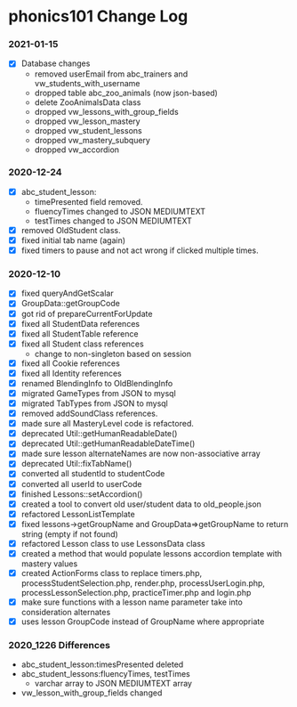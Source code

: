 # phonics101 Change Log
### 2021-01-15
*[x] Database changes
    - removed userEmail from abc_trainers and vw_students_with_username
    - dropped table abc_zoo_animals (now json-based)
    - delete ZooAnimalsData class
    - dropped vw_lessons_with_group_fields
    - dropped vw_lesson_mastery
    - dropped vw_student_lessons
    - dropped vw_mastery_subquery
    - dropped vw_accordion
### 2020-12-24
*[x] abc_student_lesson: 
    * timePresented field removed.
    * fluencyTimes changed to JSON MEDIUMTEXT
    * testTimes changed to JSON MEDIUMTEXT
*[x] removed OldStudent class.
*[x] fixed initial tab name (again)
*[x] fixed timers to pause and not act wrong if clicked multiple times.

### 2020-12-10
*[x] fixed queryAndGetScalar
*[x] GroupData::getGroupCode 
*[x] got rid of prepareCurrentForUpdate
*[x] fixed all StudentData references
*[x] fixed all StudentTable reference 
*[x] fixed all Student class references
  * change to non-singleton based on session
*[x] fixed all Cookie references
*[x] fixed all Identity references
*[x] renamed BlendingInfo to OldBlendingInfo
*[x] migrated GameTypes from JSON to mysql
*[x] migrated TabTypes from JSON to mysql
*[x] removed addSoundClass references.
*[x] made sure all MasteryLevel code is refactored.
*[x] deprecated Util::getHumanReadableDate()
*[x] deprecated Util::getHumanReadableDateTime()
*[x] made sure lesson alternateNames are now non-associative array
*[x] deprecated Util::fixTabName()
*[x] converted all studentId to studentCode
*[x] converted all userId to userCode
*[x] finished Lessons::setAccordion()
*[x] created a tool to convert old user/student data to old_people.json
*[x] refactored LessonListTemplate
*[x] fixed lessons->getGroupName and GroupData=>getGroupName to return string (empty if not found)
*[x] refactored Lesson class to use LessonsData class
*[x] created a method that would populate lessons accordion template with mastery values
*[x] created ActionForms class to replace timers.php, processStudentSelection.php, render.php, processUserLogin.php, processLessonSelection.php, practiceTimer.php and login.php
*[x] make sure functions with a lesson name parameter take into consideration alternates
*[x] uses lesson GroupCode instead of GroupName where appropriate

### 2020_1226 Differences
* abc_student_lesson:timesPresented deleted
* abc_student_lessons:fluencyTimes, testTimes
    * varchar array to JSON MEDIUMTEXT array
* vw_lesson_with_group_fields changed
